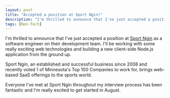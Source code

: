 ```yaml
---
layout: post
title: "Accepted a position at Sport Ngin!"
description: "I'm thrilled to announce that I've just accepted a position at Sport Ngin as a software engineer on their development team."
tags: [Non-Tech]
---
```


I'm thrilled to announce that I've just accepted a position at <a href="http://sportngin.com">Sport Ngin</a> as a software engineer on their development team. I'll be working with some really exciting web technologies and building a new client-side Node.js application from the ground up.

Sport Ngin, an established and successful business since 2008 and recently voted 1 of Minnesota's Top 100 Companies to work for, brings web-based SaaS offerings to the sports world.

Everyone I've met at Sport Ngin throughout my interview process has been fantastic and I'm really excited to get started in August.
